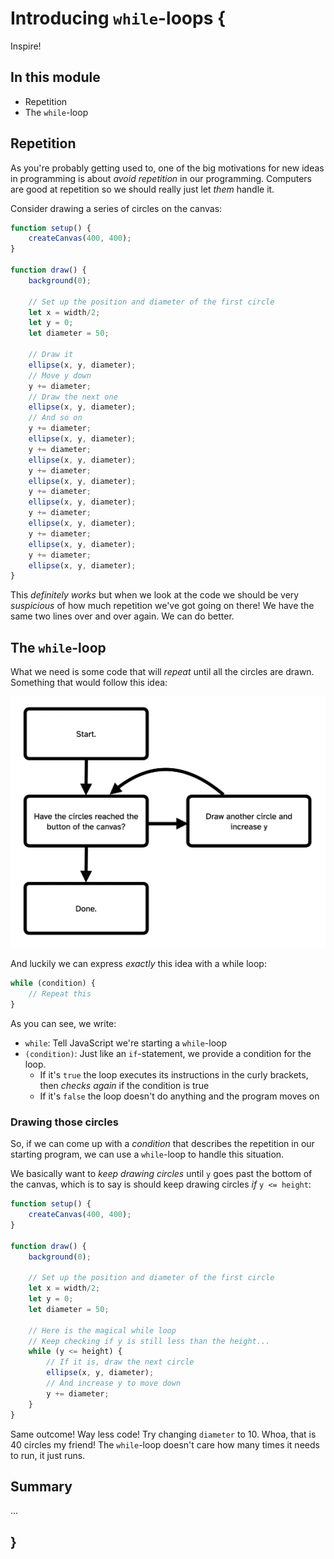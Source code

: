# Introducing `while`-loops {
    
Inspire!

## In this module

- Repetition
- The `while`-loop

## Repetition

As you're probably getting used to, one of the big motivations for new ideas in programming is about *avoid repetition* in our programming. Computers are good at repetition so we should really just let *them* handle it.

Consider drawing a series of circles on the canvas:

```javascript
function setup() {
    createCanvas(400, 400);
}

function draw() {
    background(0);
    
    // Set up the position and diameter of the first circle
    let x = width/2;
    let y = 0;
    let diameter = 50;
    
    // Draw it
    ellipse(x, y, diameter);
    // Move y down
    y += diameter;
    // Draw the next one
    ellipse(x, y, diameter);
    // And so on
    y += diameter;
    ellipse(x, y, diameter);
    y += diameter;
    ellipse(x, y, diameter);
    y += diameter;
    ellipse(x, y, diameter);
    y += diameter;
    ellipse(x, y, diameter);
    y += diameter;
    ellipse(x, y, diameter);
    y += diameter;
    ellipse(x, y, diameter);
    y += diameter;
    ellipse(x, y, diameter);
}
```

This *definitely works* but when we look at the code we should be very *suspicious* of how much repetition we've got going on there! We have the same two lines over and over again. We can do better.
    
## The `while`-loop

What we need is some code that will *repeat* until all the circles are drawn. Something that would follow this idea:

![Diagram of the circle-drawing while loop](images/while-diagram.png)
    
And luckily we can express *exactly* this idea with a while loop:

```javascript
while (condition) {
    // Repeat this
}
```

As you can see, we write:

- `while`: Tell JavaScript we're starting a `while`-loop
- `(condition)`: Just like an `if`-statement, we provide a condition for the loop. 
    - If it's `true` the loop executes its instructions in the curly brackets, then *checks again* if the condition is true
    - If it's `false` the loop doesn't do anything and the program moves on
    
### Drawing those circles

So, if we can come up with a *condition* that describes the repetition in our starting program, we can use a `while`-loop to handle this situation.

We basically want to *keep drawing circles* until `y` goes past the bottom of the canvas, which is to say is should keep drawing circles *if* `y <= height`:

```javascript
function setup() {
    createCanvas(400, 400);
}

function draw() {
    background(0);
    
    // Set up the position and diameter of the first circle
    let x = width/2;
    let y = 0;
    let diameter = 50;
    
    // Here is the magical while loop
    // Keep checking if y is still less than the height...
    while (y <= height) {
        // If it is, draw the next circle
        ellipse(x, y, diameter);
        // And increase y to move down
        y += diameter;
    }
}
```

Same outcome! Way less code! Try changing `diameter` to 10. Whoa, that is 40 circles my friend! The `while`-loop doesn't care how many times it needs to run, it just runs.

## Summary

...
    
## }